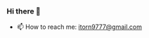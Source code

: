 ### Hi there 👋

- 📫 How to reach me: 
itorn9777@gmail.com
<!--
**Makinloot/Makinloot** is a ✨ _special_ ✨ repository because its `README.md` (this file) appears on your GitHub profile.

Here are some ideas to get you started:

- 🔭 I’m currently working on ...
- 🌱 I’m currently learning ...
- 👯 I’m looking to collaborate on ...
- 🤔 I’m looking for help with ...
- 💬 Ask me about ...
- 📫 How to reach me: 
  Gmail: itorn9777@gmail.com
- 😄 Pronouns: ...
- ⚡ Fun fact: ...
-->
